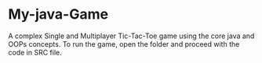 # My-java-Game
A complex Single and Multiplayer Tic-Tac-Toe game using the core java and OOPs concepts.
To run the game, open the folder and proceed with the code in SRC file.
